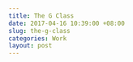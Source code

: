 ```yaml
---
title: The G Class
date: 2017-04-16 10:39:00 +08:00
slug: the-g-class
categories: Work
layout: post
---
```


